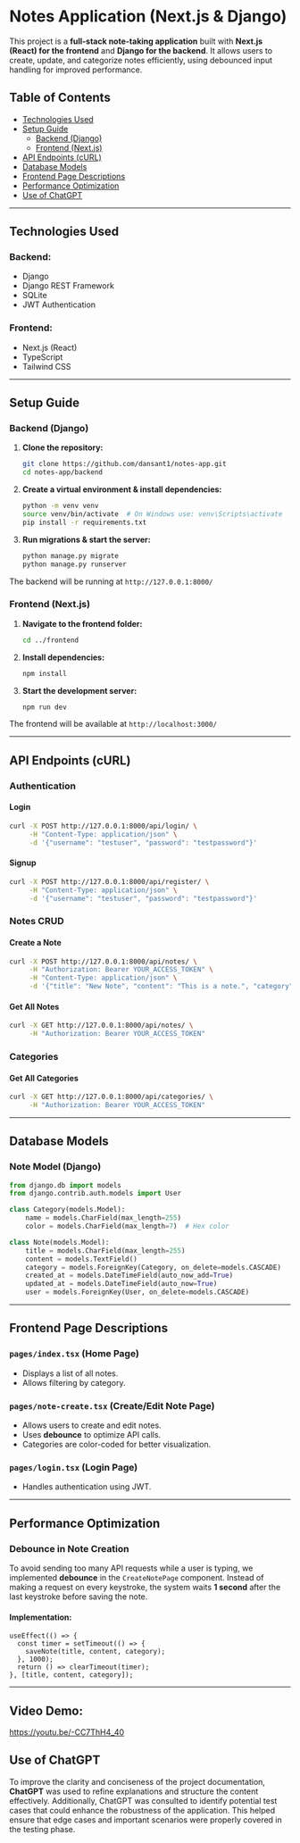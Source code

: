 # Notes Application (Next.js & Django)

This project is a **full-stack note-taking application** built with **Next.js (React) for the frontend** and **Django for the backend**. It allows users to create, update, and categorize notes efficiently, using debounced input handling for improved performance.

## Table of Contents
- [Technologies Used](#technologies-used)
- [Setup Guide](#setup-guide)
  - [Backend (Django)](#backend-django)
  - [Frontend (Next.js)](#frontend-nextjs)
- [API Endpoints (cURL)](#api-endpoints-curl)
- [Database Models](#database-models)
- [Frontend Page Descriptions](#frontend-page-descriptions)
- [Performance Optimization](#performance-optimization)
- [Use of ChatGPT](#use-of-chatgpt)

---

## Technologies Used

### Backend:
- Django
- Django REST Framework
- SQLite
- JWT Authentication

### Frontend:
- Next.js (React)
- TypeScript
- Tailwind CSS

---

## Setup Guide

### Backend (Django)

1. **Clone the repository:**
   ```sh
   git clone https://github.com/dansant1/notes-app.git
   cd notes-app/backend
   ```

2. **Create a virtual environment & install dependencies:**
   ```sh
   python -m venv venv
   source venv/bin/activate  # On Windows use: venv\Scripts\activate
   pip install -r requirements.txt
   ```

3. **Run migrations & start the server:**
   ```sh
   python manage.py migrate
   python manage.py runserver
   ```

The backend will be running at `http://127.0.0.1:8000/`

### Frontend (Next.js)

1. **Navigate to the frontend folder:**
   ```sh
   cd ../frontend
   ```

2. **Install dependencies:**
   ```sh
   npm install
   ```

3. **Start the development server:**
   ```sh
   npm run dev
   ```

The frontend will be available at `http://localhost:3000/`

---

## API Endpoints (cURL)

### Authentication
#### Login
```sh
curl -X POST http://127.0.0.1:8000/api/login/ \
     -H "Content-Type: application/json" \
     -d '{"username": "testuser", "password": "testpassword"}'
```

#### Signup
```sh
curl -X POST http://127.0.0.1:8000/api/register/ \
     -H "Content-Type: application/json" \
     -d '{"username": "testuser", "password": "testpassword"}'
```

### Notes CRUD
#### Create a Note
```sh
curl -X POST http://127.0.0.1:8000/api/notes/ \
     -H "Authorization: Bearer YOUR_ACCESS_TOKEN" \
     -H "Content-Type: application/json" \
     -d '{"title": "New Note", "content": "This is a note.", "category": 1}'
```

#### Get All Notes
```sh
curl -X GET http://127.0.0.1:8000/api/notes/ \
     -H "Authorization: Bearer YOUR_ACCESS_TOKEN"
```

### Categories

#### Get All Categories
```sh
curl -X GET http://127.0.0.1:8000/api/categories/ \
     -H "Authorization: Bearer YOUR_ACCESS_TOKEN"
```
---

## Database Models

### Note Model (Django)
```python
from django.db import models
from django.contrib.auth.models import User

class Category(models.Model):
    name = models.CharField(max_length=255)
    color = models.CharField(max_length=7)  # Hex color

class Note(models.Model):
    title = models.CharField(max_length=255)
    content = models.TextField()
    category = models.ForeignKey(Category, on_delete=models.CASCADE)
    created_at = models.DateTimeField(auto_now_add=True)
    updated_at = models.DateTimeField(auto_now=True)
    user = models.ForeignKey(User, on_delete=models.CASCADE)
```

---

## Frontend Page Descriptions

### `pages/index.tsx` (Home Page)
- Displays a list of all notes.
- Allows filtering by category.

### `pages/note-create.tsx` (Create/Edit Note Page)
- Allows users to create and edit notes.
- Uses **debounce** to optimize API calls.
- Categories are color-coded for better visualization.

### `pages/login.tsx` (Login Page)
- Handles authentication using JWT.

---

## Performance Optimization

### Debounce in Note Creation
To avoid sending too many API requests while a user is typing, we implemented **debounce** in the `CreateNotePage` component. Instead of making a request on every keystroke, the system waits **1 second** after the last keystroke before saving the note.

#### Implementation:
```tsx
useEffect(() => {
  const timer = setTimeout(() => {
    saveNote(title, content, category);
  }, 1000);
  return () => clearTimeout(timer);
}, [title, content, category]);
```

---

## Video Demo: 
https://youtu.be/-CC7ThH4_40

## Use of ChatGPT

To improve the clarity and conciseness of the project documentation, **ChatGPT** was used to refine explanations and structure the content effectively. Additionally, ChatGPT was consulted to identify potential test cases that could enhance the robustness of the application. This helped ensure that edge cases and important scenarios were properly covered in the testing phase.


